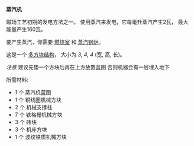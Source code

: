 **蒸汽机**

磁场工艺初期的发电方法之一。
使用蒸汽来发电，它每毫升蒸汽产生2瓦，
最大能量产生160瓦。

要产生蒸汽，你需要 [燃烧室](2.1-combustion-chamber.md) 和 [蒸汽锅炉](2.2-steam-boiler.md)。

这是一个 [多方块结构](../../3-multiblocks.md)，
大小为 *3, 4, 4* (宽, 高, 长)。

*注意*
建议先垫一个方块后再在上方放置蓝图
否则机器会有一层埋入地下

所需材料:
- 1 个 蒸汽机蓝图
- 1 个 铜线圈机械方块
- 2 个 机械支撑柱
- 7 个 铁格栅机械方块
- 3 个 砖块
- 3 个 机座方块
- 1 个 波纹铁质机械方块